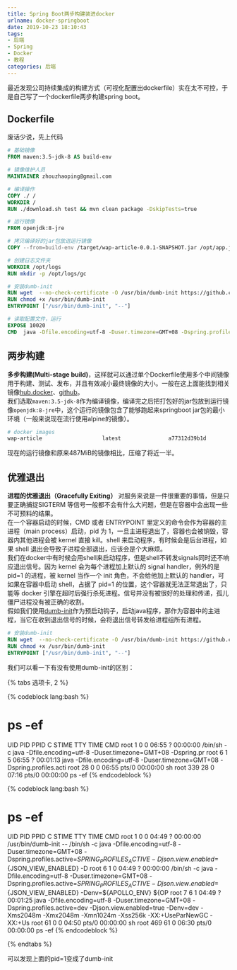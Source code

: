 ```yaml
---
title: Spring Boot两步构建装进docker
urlname: docker-springboot
date: 2019-10-23 18:10:43
tags: 
- 后端
- Spring
- Docker
- 教程
categories: 后端
---
```


最近发现公司持续集成的构建方式（可视化配置出dockerfile）实在太不可控，于是自己写了一个dockerfile两步构建spring boot。
<!-- more -->

## Dockerfile
废话少说，先上代码
```dockerfile
# 基础镜像
FROM maven:3.5-jdk-8 AS build-env

# 镜像维护人员
MAINTAINER zhouzhaoping@gmail.com

# 编译操作
COPY ./ /
WORKDIR /
RUN ./download.sh test && mvn clean package -DskipTests=true

# 运行镜像
FROM openjdk:8-jre

# 拷贝编译好的jar包放进运行镜像
COPY --from=build-env /target/wap-article-0.0.1-SNAPSHOT.jar /opt/app.jar

# 创建日志文件夹
WORKDIR /opt/logs
RUN mkdir -p /opt/logs/gc

# 安装dumb-init
RUN wget  --no-check-certificate -O /usr/bin/dumb-init https://github.com/Yelp/dumb-init/releases/download/v1.2.2/dumb-init_1.2.2_amd64
RUN chmod +x /usr/bin/dumb-init
ENTRYPOINT ["/usr/bin/dumb-init", "--"]

# 读取配置文件，运行
EXPOSE 10020
CMD  java -Dfile.encoding=utf-8 -Duser.timezone=GMT+08 -Dspring.profiles.active=${SPRING_PROFILES_ACTIVE} -Djson.view.enabled=${JSON_VIEW_ENABLED} -Denv=${APOLLO_ENV} ${OPTIONS} -jar /opt/app.jar $ARGS
```

## 两步构建
**多步构建(Multi-stage build)**，这样就可以通过单个Dockerfile使用多个中间镜像用于构建、测试、发布，并且有效减小最终镜像的大小。一般在这上面能找到相关镜像[hub.docker](https://hub.docker.com/)、[github](https://github.com/docker-library/official-images)。  
我们选取`maven:3.5-jdk-8`作为编译镜像，编译完之后把打包好的jar包放到运行镜像`openjdk:8-jre`中，这个运行的镜像包含了能够跑起来springboot jar包的最小环境（一般来说现在流行使用alpine的镜像）。
```bash
# docker images
wap-article                   latest               a77312d39b1d        10 hours ago        295MB
```
现在的运行镜像和原来487MiB的镜像相比，压缩了将近一半。

## 优雅退出
**进程的优雅退出（Gracefully Exiting）** 对服务来说是一件很重要的事情，但是只要正确捕捉SIGTERM 等信号一般都不会有什么大问题，但是在容器中会出现一些不可预料的结果。  
在一个容器启动的时候，CMD 或者 ENTRYPOINT 里定义的命令会作为容器的主进程（main process）启动，pid 为 1，一旦主进程退出了，容器也会被销毁，容器内其他进程会被 kernel 直接 kill。shell 来启动程序，有时候会是后台进程，如果 shell 退出会导致子进程全部退出，应该会是个大麻烦。  
我们在docker中有时候会用shell来启动程序，但是shell不转发signals同时还不响应退出信号。因为 kernel 会为每个进程加上默认的 signal handler，例外的是 pid=1 的进程，被 kernel 当作一个 init 角色，不会给他加上默认的 handler，可如果在容器中启动 shell，占据了 pid=1 的位置，这个容器就无法正常退出了，只能等 docker 引擎在超时后强行杀死进程。信号并没有被很好的处理和传递，孤儿僵尸进程没有被正确的收割。    
假如我们使用[dumb-init](https://github.com/Yelp/dumb-init)作为预启动钩子，启动java程序，那作为容器中的主进程，当它在收到退出信号的时候，会将退出信号转发给进程组所有进程。
```dockerfile
# 安装dumb-init
RUN wget  --no-check-certificate -O /usr/bin/dumb-init https://github.com/Yelp/dumb-init/releases/download/v1.2.2/dumb-init_1.2.2_amd64
RUN chmod +x /usr/bin/dumb-init
ENTRYPOINT ["/usr/bin/dumb-init", "--"]
```
我们可以看一下有没有使用dumb-init的区别：


{% tabs 选项卡, 2 %}
<!-- tab 未使用dumbinit -->
{% codeblock lang:bash %}
# ps -ef
UID         PID   PPID  C STIME TTY          TIME CMD
root          1      0  0 06:55 ?        00:00:00 /bin/sh -c java -Dfile.encoding=utf-8 -Duser.timezone=GMT+08 -Dspring.pr
root          6      1  5 06:55 ?        00:01:13 java -Dfile.encoding=utf-8 -Duser.timezone=GMT+08 -Dspring.profiles.acti
root         28      0  0 06:55 pts/0    00:00:00 sh
root        339     28  0 07:16 pts/0    00:00:00 ps -ef
{% endcodeblock %}
<!-- endtab -->
<!-- tab 使用dumbinit -->
{% codeblock lang:bash %}
# ps -ef
UID         PID   PPID  C STIME TTY          TIME CMD
root          1      0  0 04:49 ?        00:00:00 /usr/bin/dumb-init -- /bin/sh -c java -Dfile.encoding=utf-8 -Duser.timezone=GMT+08 -Dspring.profiles.active=${SPRING_PROFILES_ACTIVE} -Djson.view.enabled=${JSON_VIEW_ENABLED} -D
root          6      1  0 04:49 ?        00:00:00 /bin/sh -c java -Dfile.encoding=utf-8 -Duser.timezone=GMT+08 -Dspring.profiles.active=${SPRING_PROFILES_ACTIVE} -Djson.view.enabled=${JSON_VIEW_ENABLED} -Denv=${APOLLO_ENV} ${OP
root          7      6  1 04:49 ?        00:01:25 java -Dfile.encoding=utf-8 -Duser.timezone=GMT+08 -Dspring.profiles.active=dev -Djson.view.enabled=true -Denv=dev -Xms2048m -Xmx2048m -Xmn1024m -Xss256k -XX:+UseParNewGC -XX:+Us
root         61      0  0 04:50 pts/0    00:00:00 sh
root        469     61  0 06:30 pts/0    00:00:00 ps -ef
{% endcodeblock %}
<!-- endtab -->
{% endtabs %}

可以发现上面的pid=1变成了dumb-init
